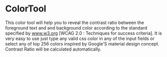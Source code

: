 # ColorTool
This color tool will help you to reveal the contrast ratio between the foreground text and and background color according to the standard specified by www.w3.org [WCAG 2.0 : Techniques for success criteria]. It is very easy to use just type any valid css color in any of the input fields or select any of top 256 colors inspired by Google'S material design concept. Contrast Ratio will be calculated automatically.
